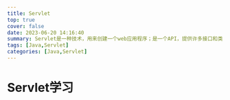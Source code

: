 ```yaml
---
title: Servlet
top: true
cover: false
date: 2023-06-20 14:16:40
summary: Servlet是一种技术，用来创建一个web应用程序；是一个API，提供许多接口和类，包括文档；是一个接口，创建任何servlet都必须实现这个接口；是一个扩展了服务器功能的类，响应任何请求；是一个网络组件，创建一个动态网页
tags: [Java,Servlet]
categories: [Java,Servlet]
---
```


# Servlet学习

